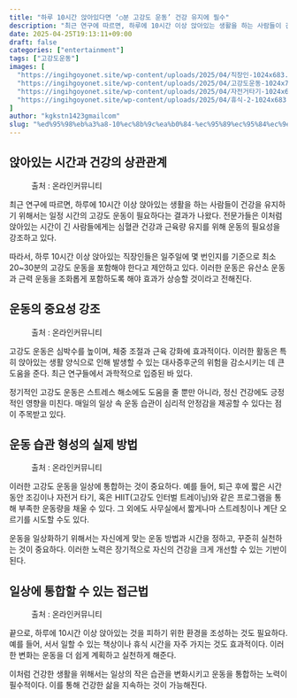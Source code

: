 ```yaml
---
title: "하루 10시간 앉아있다면 ‘○분 고강도 운동’ 건강 유지에 필수"
description: "최근 연구에 따르면, 하루에 10시간 이상 앉아있는 생활을 하는 사람들이 건강을 유지하기 위해서는 일정 시간의 고강도 운동이 필요하다는 결과가 나왔다. 전문가들은 이처럼 앉아있는 시간이 긴 사람들에게는 심혈관 건강과 근육량 유지를 위해 운동의 필요성을 강조하고 있다."
date: 2025-04-25T19:13:11+09:00
draft: false
categories: ["entertainment"]
tags: ["고강도운동"]
images: [
  "https://ingihgoyonet.site/wp-content/uploads/2025/04/직장인-1024x683.jpg"
  "https://ingihgoyonet.site/wp-content/uploads/2025/04/고강도운동-1024x716.jpg"
  "https://ingihgoyonet.site/wp-content/uploads/2025/04/자전거타기-1024x683.jpg"
  "https://ingihgoyonet.site/wp-content/uploads/2025/04/휴식-2-1024x683.jpg"
]
author: "kgkstn1423gmailcom"
slug: "%ed%95%98%eb%a3%a8-10%ec%8b%9c%ea%b0%84-%ec%95%89%ec%95%84%ec%9e%88%eb%8b%a4%eb%a9%b4-%e2%97%8b%eb%b6%84-%ea%b3%a0%ea%b0%95%eb%8f%84-%ec%9a%b4%eb%8f%99-%ea%b1%b4%ea%b0%95-%ec%9c%a0"
---
```


<h2 >앉아있는 시간과 건강의 상관관계</h2> <figure ><img src="https://ingihgoyonet.site/wp-content/uploads/2025/04/직장인-1024x683.jpg" alt="" style="aspect-ratio:16/9;object-fit:cover"/><figcaption >출처 : 온라인커뮤니티</figcaption></figure> <p>최근 연구에 따르면, 하루에 10시간 이상 앉아있는 생활을 하는 사람들이 건강을 유지하기 위해서는 일정 시간의 고강도 운동이 필요하다는 결과가 나왔다. 전문가들은 이처럼 앉아있는 시간이 긴 사람들에게는 심혈관 건강과 근육량 유지를 위해 운동의 필요성을 강조하고 있다.</p> <p>따라서, 하루 10시간 이상 앉아있는 직장인들은 일주일에 몇 번인지를 기준으로 최소 20~30분의 고강도 운동을 포함해야 한다고 제안하고 있다. 이러한 운동은 유산소 운동과 근력 운동을 조화롭게 포함하도록 해야 효과가 상승할 것이라고 전해진다.</p> <h2 >운동의 중요성 강조</h2> <figure ><img src="https://ingihgoyonet.site/wp-content/uploads/2025/04/고강도운동-1024x716.jpg" alt="" style="aspect-ratio:16/9;object-fit:cover"/><figcaption >출처 : 온라인커뮤니티</figcaption></figure> <p>고강도 운동은 심박수를 높이며, 체중 조절과 근육 강화에 효과적이다. 이러한 활동은 특히 앉아있는 생활 양식으로 인해 발생할 수 있는 대사증후군의 위험을 감소시키는 데 큰 도움을 준다. 최근 연구들에서 과학적으로 입증된 바 있다.</p> <p>정기적인 고강도 운동은 스트레스 해소에도 도움을 줄 뿐만 아니라, 정신 건강에도 긍정적인 영향을 미친다. 매일의 일상 속 운동 습관이 심리적 안정감을 제공할 수 있다는 점이 주목받고 있다.</p> <h2 >운동 습관 형성의 실제 방법</h2> <figure ><img src="https://ingihgoyonet.site/wp-content/uploads/2025/04/자전거타기-1024x683.jpg" alt="" style="aspect-ratio:16/9;object-fit:cover"/><figcaption >출처 : 온라인커뮤니티</figcaption></figure> <p>이러한 고강도 운동을 일상에 통합하는 것이 중요하다. 예를 들어, 퇴근 후에 짧은 시간 동안 조깅이나 자전거 타기, 혹은 HIIT(고강도 인터벌 트레이닝)와 같은 프로그램을 통해 부족한 운동량을 채울 수 있다. 그 외에도 사무실에서 짧게나마 스트레칭이나 계단 오르기를 시도할 수도 있다.</p> <p>운동을 일상화하기 위해서는 자신에게 맞는 운동 방법과 시간을 정하고, 꾸준히 실천하는 것이 중요하다. 이러한 노력은 장기적으로 자신의 건강을 크게 개선할 수 있는 기반이 된다.</p> <h2 >일상에 통합할 수 있는 접근법</h2> <figure ><img src="https://ingihgoyonet.site/wp-content/uploads/2025/04/휴식-2-1024x683.jpg" alt="" /><figcaption >출처 : 온라인커뮤니티</figcaption></figure> <p>끝으로, 하루에 10시간 이상 앉아있는 것을 피하기 위한 환경을 조성하는 것도 필요하다. 예를 들어, 서서 일할 수 있는 책상이나 휴식 시간을 자주 가지는 것도 효과적이다. 이러한 변화는 운동을 더 쉽게 계획하고 실천하게 해준다.</p> <p>이처럼 건강한 생활을 위해서는 일상의 작은 습관을 변화시키고 운동을 통합하는 노력이 필수적이다. 이를 통해 건강한 삶을 지속하는 것이 가능해진다.</p>